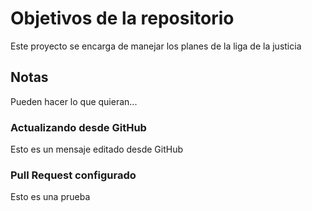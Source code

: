 # Objetivos de la repositorio

Este proyecto se encarga de manejar los planes de la liga de la justicia


## Notas
Pueden hacer lo que quieran...

### Actualizando desde GitHub
Esto es un mensaje editado desde GitHub

### Pull Request configurado
Esto es una prueba
